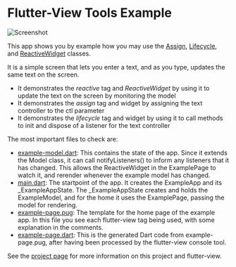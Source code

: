 # Flutter-View Tools Example

![Screenshot](https://blobscdn.gitbook.com/v0/b/gitbook-28427.appspot.com/o/assets%2F-LRHVDDIma_3N68abufD%2F-LWM9V9wMP-C9WhjSbbp%2F-LWM9aQ8XpDfbRzDhcCX%2FScreen%20Shot%202019-01-16%20at%2015.56.18.png?alt=media&token=4906ced2-15fd-478f-a80d-8e9a4eab8d20)

This app shows you by example how you may use the [Assign](../lib/src/assign.dart), [Lifecycle](../lib/src/lifecycle.dart), and [ReactiveWidget](../lib/src/reactive-widget.dart) classes.

It is a simple screen that lets you enter a text, and as you type, updates the same text on the screen.

- It demonstrates the *reactive* tag and *ReactiveWidget* by using it to update the text on the screen by monitoring the model
- It demonstrates the *assign* tag and widget by assigning the text controller to the ctl parameter
- It demonstrates the *lifecycle* tag and widget by using it to call methods to init and dispose of a listener for the text controller

The most important files to check are:

- [example-model.dart](lib/example-model.dart): This contains the state of the app. Since it extends the Model class, it can call notifyListeners() to inform any listeners that it has changed. This allows the ReactiveWidget in the ExamplePage to watch it, and rerender whenever the example model has changed.
- [main.dart](lib/main.dart): The startpoint of the app. It creates the ExampleApp and its _ExampleAppState. The _ExampleAppState creates and holds the ExampleModel, and for the home it uses the ExamplePage, passing the model for rendering.
- [example-page.pug](lib/example-page.pug): The template for the home page of the example app. In this file you see each flutter-view tag being used, with some explanation in the comments.
- [example-page.dart](lib/example-page.dart): This is the generated Dart code from example-page.pug, after having been processed by the flutter-view console tool.

See the [project page](https://github.com/flutter-view/flutter-view-tools) for more information on this project and flutter-view.
